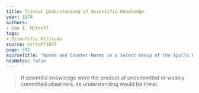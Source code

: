 ```yaml
---
title: Trivial Understanding of Scientific Knowledge
year: 1974
authors:
- Ian I. Mitroff
tags:
- Scientific Attitude
source: mitroff1974
page: 591
sourceTitle: "Norms and Counter-Norms in a Select Group of the Apollo Moon Scientists: A Case Study of the Ambivalence of Scientists"
hasNotes: false
---
```


> If scientific knowledge were the product of uncommitted or weakly committed observers,
>   its understanding would be trivial.
